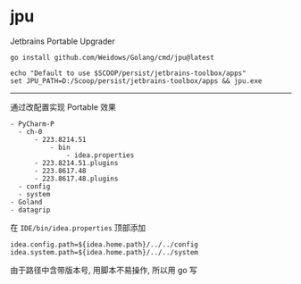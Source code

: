 # jpu

Jetbrains Portable Upgrader

```shell
go install github.com/Weidows/Golang/cmd/jpu@latest
```

```shell
echo "Default to use $SCOOP/persist/jetbrains-toolbox/apps"
set JPU_PATH=D:/Scoop/persist/jetbrains-toolbox/apps && jpu.exe
```

***

通过改配置实现 Portable 效果

```
- PyCharm-P
  - ch-0
      - 223.8214.51
          - bin
              - idea.properties
      - 223.8214.51.plugins
      - 223.8617.48
      - 223.8617.48.plugins
  - config
  - system
- Goland
- datagrip
```

在 `IDE/bin/idea.properties` 顶部添加

```properties
idea.config.path=${idea.home.path}/../../config
idea.system.path=${idea.home.path}/../../system
```

由于路径中含带版本号, 用脚本不易操作, 所以用 go 写
